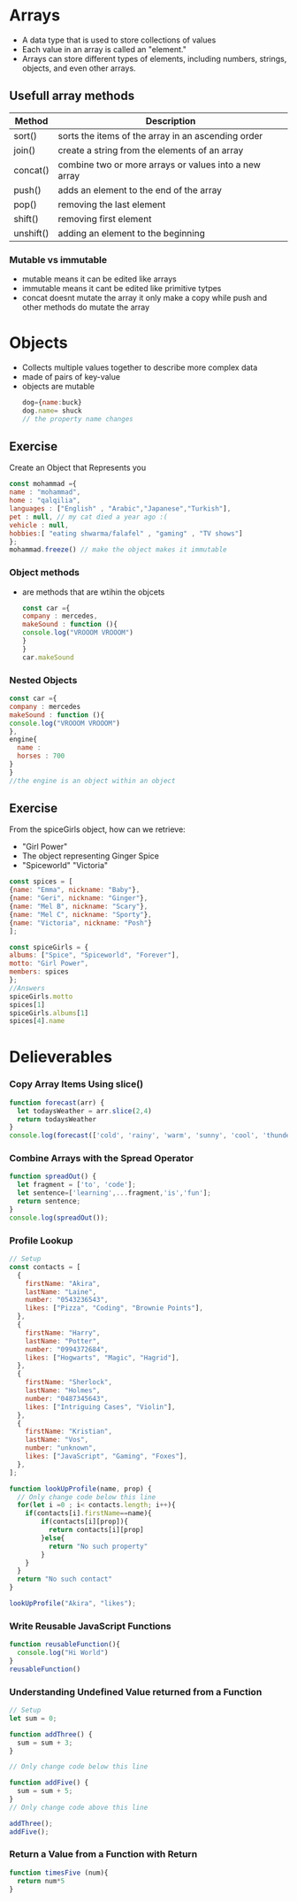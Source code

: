 # Arrays 
- A data type that is used to store collections of values
- Each value in an array is called an "element."
- Arrays can store different types of elements, including numbers, strings, objects, and even other arrays.
## Usefull array methods 

| Method      | Description |
| ----------- | ----------- |
| sort()      | sorts the items of the array in an ascending order      |
| join()      | create a string from the elements of an array      |
| concat()    | combine two or more arrays or values into a new array      |
| push()      | adds an element to the end of the array |
| pop()       | removing the last element |
| shift()     | removing first element|
| unshift()   | adding an element to the beginning |

### Mutable vs immutable 
- mutable means it can be edited like arrays
- immutable means it cant be edited like primitive tytpes
- concat doesnt mutate the array it only make a copy while push and other methods do mutate the array
  
# Objects
 - Collects multiple values together to describe more complex data
 - made of  pairs of key-value
 - objects are mutable
   ```javascript
   dog={name:buck}
   dog.name= shuck 
   // the property name changes
   ```
## Exercise 
  Create an Object that Represents you 
  ```javascript
  const mohammad ={
  name : "mohammad",
  home : "qalqilia",
  languages : ["English" , "Arabic","Japanese","Turkish"],
  pet : null, // my cat died a year ago :(
  vehicle : null,
  hobbies:[ "eating shwarma/falafel" , "gaming" , "TV shows"]
};
mohammad.freeze() // make the object makes it immutable
  ```
### Object methods 
- are methods that are wtihin the objcets
  ```javascript
  const car ={
  company : mercedes,
  makeSound : function (){
  console.log("VROOOM VROOOM")
  }
  }
  car.makeSound
  ```
### Nested Objects 
  ```javascript
  const car ={
  company : mercedes
  makeSound : function (){
  console.log("VROOOM VROOOM")
  },
  engine{
    name :
    horses : 700
  }
  }
//the engine is an object within an object 
   ```
## Exercise
From the spiceGirls object, how can we retrieve:
- "Girl Power"
- The object representing Ginger Spice
- "Spiceworld"
 "Victoria"
```javascript
const spices = [
{name: "Emma", nickname: "Baby"},
{name: "Geri", nickname: "Ginger"},
{name: "Mel B", nickname: "Scary"},
{name: "Mel C", nickname: "Sporty"},
{name: "Victoria", nickname: "Posh"}
];

const spiceGirls = {
albums: ["Spice", "Spiceworld", "Forever"],
motto: "Girl Power",
members: spices
};
//Answers
spiceGirls.motto
spices[1]
spiceGirls.albums[1]
spices[4].name
```
# Delieverables 
### Copy Array Items Using slice()
```javascript
function forecast(arr) {
  let todaysWeather = arr.slice(2,4)
  return todaysWeather
}
console.log(forecast(['cold', 'rainy', 'warm', 'sunny', 'cool', 'thunderstorms']));
```
### Combine Arrays with the Spread Operator
```javascript
function spreadOut() {
  let fragment = ['to', 'code'];
  let sentence=['learning',...fragment,'is','fun']; 
  return sentence;
}
console.log(spreadOut());
```
### Profile Lookup
```javascript
// Setup
const contacts = [
  {
    firstName: "Akira",
    lastName: "Laine",
    number: "0543236543",
    likes: ["Pizza", "Coding", "Brownie Points"],
  },
  {
    firstName: "Harry",
    lastName: "Potter",
    number: "0994372684",
    likes: ["Hogwarts", "Magic", "Hagrid"],
  },
  {
    firstName: "Sherlock",
    lastName: "Holmes",
    number: "0487345643",
    likes: ["Intriguing Cases", "Violin"],
  },
  {
    firstName: "Kristian",
    lastName: "Vos",
    number: "unknown",
    likes: ["JavaScript", "Gaming", "Foxes"],
  },
];

function lookUpProfile(name, prop) {
  // Only change code below this line
  for(let i =0 ; i< contacts.length; i++){
    if(contacts[i].firstName==name){
        if(contacts[i][prop]){
          return contacts[i][prop]
        }else{
          return "No such property"
        }
    }
  }
  return "No such contact"
}

lookUpProfile("Akira", "likes");
```
### Write Reusable JavaScript Functions
```javascript
function reusableFunction(){
  console.log("Hi World")
}
reusableFunction()
```
### Understanding Undefined Value returned from a Function
```javascript
// Setup
let sum = 0;

function addThree() {
  sum = sum + 3;
}

// Only change code below this line

function addFive() {
  sum = sum + 5;
}
// Only change code above this line

addThree();
addFive();
```
### Return a Value from a Function with Return
```javascript
function timesFive (num){
  return num*5
}
```
